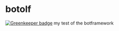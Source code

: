 # botolf

[![Greenkeeper badge](https://badges.greenkeeper.io/zrrrzzt/botolf.svg)](https://greenkeeper.io/)
my test of the botframework

